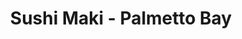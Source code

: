 ---
layout: place
title: "Sushi Maki - Palmetto Bay"
permalink: /florida/miami/sushi-maki-palmetto-bay.html
stateAbbr: FL
stateName: Florida
cityName: Miami
seo:
  name: "Sushi Maki - Palmetto Bay"
  type: Restaurant
  links: null
description: "Looking for sushi in Miami, Florida? Check out Sushi Maki - Palmetto Bay for a delightful Japanese dining experience. Enjoy a variety of sushi and other dish..."
place_id: ChIJV8ZsKprG2YgRxNf16gni5Pk
photos:
  - name: >-
      places/ChIJV8ZsKprG2YgRxNf16gni5Pk/photos/AeeoHcIXWFg3yYutRbAipKcuARqx30DuGYYUzNkHApHsu8MNd_vYPmnSRE6qTibqUYc0af2bLfDmniXyDKkY75ibWIoOHmDFL7D7tdm25Eu5KBFX2xLpFj9R3XW_aJ5RnXwuntAcjeNco6G7K8lRSJXonbF7Omlh44wzjreuH7uCH9cMb6WFNU0C6L1FUi0dlxLHToRugw0qDUCP8d_jC4z8V2KOFnOYt1HgQlMQAAPB-dQoGAX3wNowzZqr2JAfuwsKQPGq1RvKwHNQVLDzfLIz17bB3jQFkpZm9uq1CAMpVGUP_lYGQ0su-OVy--lHUQxZw6Q2ofqJM16cpq-RDuv8uur2SJzZCSG0a2e1IfqOCU9jlwRXsBy5FNeUcn13hCJeC2DFB1tPlYmDwszE2SpVgAUvnuNLj6a7NvRsrnuLmBs
    widthPx: 3905
    heightPx: 2196
    authorAttributions:
      - displayName: M M
        uri: https://maps.google.com/maps/contrib/110137620556999043343
        photoUri: >-
          https://lh3.googleusercontent.com/a-/ALV-UjXbe5yWCpdCeG2m95zqyg4gGLiZ8LpVDPhJjZjQWlJ9_G9l9rRsRg=s100-p-k-no-mo
    flagContentUri: >-
      https://www.google.com/local/imagery/report/?cb_client=maps_api_places.places_api&image_key=!1e10!2sCIHM0ogKEICAgIDGifb2XQ&hl=en-US
    googleMapsUri: >-
      https://www.google.com/maps/place//data=!3m4!1e2!3m2!1sCIHM0ogKEICAgIDGifb2XQ!2e10!4m2!3m1!1s0x88d9c69a2a6cc657:0xf9e4e209eaf5d7c4
  - name: >-
      places/ChIJV8ZsKprG2YgRxNf16gni5Pk/photos/AeeoHcJ1Y30tK6hLYFXqKgf0NyLQ6yJlVRnmZRh-kc-wdaTcScQJvj4lXEx-07nzz0U4qnU-QpsIr1tlHZR9zjNBsiFEqMdW47lH_GfBuEVQ1b9Uf450_l9alKLwb7iuecJXEGzUTk6IkQeBNeojS3FdhlGmCGGClgA2i45PbaTXlLhGtu5vXmlZSeW_FJRpEE6rrkKT-yR7bpZQit4EdBDo2ctcPUnHxaBTxKpUFmzK-SjNkR_Ue8emYX41BMlI-hpeijPArBaTAs40DhLS-9JLPivXm6CSIbUxiK5ZNaGK35d-HQ
    widthPx: 2048
    heightPx: 1622
    authorAttributions:
      - displayName: Sushi Maki - Palmetto Bay
        uri: https://maps.google.com/maps/contrib/101295786243673044306
        photoUri: >-
          https://lh3.googleusercontent.com/a-/ALV-UjUnJmUf6bENJxj-RSe26L7rV9M5a0mniRbDSilmyfmk87DMof0=s100-p-k-no-mo
    flagContentUri: >-
      https://www.google.com/local/imagery/report/?cb_client=maps_api_places.places_api&image_key=!1e10!2sAF1QipOYnGqV2s5pmOdmX3v5lKZXiIoczjGbpPCT2fVZ&hl=en-US
    googleMapsUri: >-
      https://www.google.com/maps/place//data=!3m4!1e2!3m2!1sAF1QipOYnGqV2s5pmOdmX3v5lKZXiIoczjGbpPCT2fVZ!2e10!4m2!3m1!1s0x88d9c69a2a6cc657:0xf9e4e209eaf5d7c4
  - name: >-
      places/ChIJV8ZsKprG2YgRxNf16gni5Pk/photos/AeeoHcLXchBGjPPuLjcajpznZTxQRnnUhaOw6vdK5Rc6NNmESeanWYJ2A0WjT9UNEN8X6bxjTnEYgT7H-MclpMxVlKpl0aUitk0OMD9ylN50NVBcf2YTVz6aLvOSjl_C8-obegTRxehfm81FfeEGnNO718JhZcDTM1g_-Ppm8XV8zkS0rcmqyVnl6qn9Yy2fGrNkdKYmG3ko3PqgMfL35Rqwd2Fj3r_s61BA644d1_H-m7B3NAVSjznK061tIFWPR4fkrnfWqj4ncJtuxzksRvxnW8erXJn21nnbTQG0AG9ZDUxPrsP_SoZcdojqsFYL1my_7ep_zxgiB3VF2oMrva3F06PB2gdz_SYccuNqikdsyJX4pNrlt5EAC-iV69DND3xSXRkeQcB8pED0ciOCLM2NBywKT82CHwAywvEX3eFY9iE
    widthPx: 3892
    heightPx: 2252
    authorAttributions:
      - displayName: Joseph B Scott
        uri: https://maps.google.com/maps/contrib/110341231935194387460
        photoUri: >-
          https://lh3.googleusercontent.com/a-/ALV-UjUmfen5-Qn6wAxSOZOU55SXVD3mnKp0HqtlRJIkxHFiembRw8deJA=s100-p-k-no-mo
    flagContentUri: >-
      https://www.google.com/local/imagery/report/?cb_client=maps_api_places.places_api&image_key=!1e10!2sCIHM0ogKEICAgIDfvPHrZw&hl=en-US
    googleMapsUri: >-
      https://www.google.com/maps/place//data=!3m4!1e2!3m2!1sCIHM0ogKEICAgIDfvPHrZw!2e10!4m2!3m1!1s0x88d9c69a2a6cc657:0xf9e4e209eaf5d7c4
  - name: >-
      places/ChIJV8ZsKprG2YgRxNf16gni5Pk/photos/AeeoHcL2SP7c2HTMqFoN_a6gnmOv29isFpSYvKvlw7eImK-R8_IGnmIsXMIMlA4zxxAFr2zIdSGuS9q638sbpupKreZ1ktXb7JdYefL0ZaC7-2nuPIbaoDNExE3_KurLMuefEzrn87Vg9a2rputPHHnMB_swlPCK9NWYR9mH1utas_9DzUjRdqkcm9WDiDufuPSt03sBNVLiQtmBS5OxE4vVN4Dxfvpf2kTITI39TFu3tbjSutobGZ57t1VhUoRy7_nH0apmf4WEhWZdwGnHV65zx3dSx58ii0lVzLXcRPbhMbihqgrZc1S-PWxivK1VDdT_FiAQ3Sp1_N_rhCTB8-zvj2CABKm1V0nTAcRXRyk_lHc1aR425YwjlTqqp9HaN8MAWY_rtV9h3uRHlYZWEZpOx8ri1BkB0nqMTVpOXyN_qSnCbBs
    widthPx: 4032
    heightPx: 3024
    authorAttributions:
      - displayName: Jesus A. Cabrera
        uri: https://maps.google.com/maps/contrib/115115898557555167709
        photoUri: >-
          https://lh3.googleusercontent.com/a-/ALV-UjXcJMuBEaXwUXHUjmMrmYYQgWLT5J0rLZy6bz07mzwHPIbxCj46=s100-p-k-no-mo
    flagContentUri: >-
      https://www.google.com/local/imagery/report/?cb_client=maps_api_places.places_api&image_key=!1e10!2sCIHM0ogKEICAgIDJqPjk_gE&hl=en-US
    googleMapsUri: >-
      https://www.google.com/maps/place//data=!3m4!1e2!3m2!1sCIHM0ogKEICAgIDJqPjk_gE!2e10!4m2!3m1!1s0x88d9c69a2a6cc657:0xf9e4e209eaf5d7c4
  - name: >-
      places/ChIJV8ZsKprG2YgRxNf16gni5Pk/photos/AeeoHcLb3OQO0b4kibX2nswuYF7o5nbIXdjMGvq7B5HSABnTLStwjLe6Z5Xg9MXGYoKzbiRYVSl_cXzzChb3awAwpDH20R-WolzKgppjnIkxBkZAFRbn_4fkmiuQs4QAc4rlS3RQYFUqsWnOcldQ19hsHWNmaFx7MD1SYwGTUcFimE2twO7nESZhUL339aTqMVdBgvVopgLT8yX4OCQpXKebLTqe5d76W5ewv9Hq6OFwUdXsuBeTBBLb1S6OabJ0qp7QOTYZS52J_MkBV1v1mej5u-RsHy1AF5LoE4x140edr3Fslk3GrO6-_khy9Ba394SA_BtOxBOHUWMTjJy0IgZuKcKBvFR8kGhwF86JeZ5NBnsO3QuRfhvXRqw9OvzcIKQDsCIiudJ55dRXLvnmCx-Tb86fZnaheKyxb5SvyI0ooT_GjpZC5O29mYlG03BiMfRa
    widthPx: 4000
    heightPx: 3000
    authorAttributions:
      - displayName: Valarie Wettle
        uri: https://maps.google.com/maps/contrib/111094279033064521623
        photoUri: >-
          https://lh3.googleusercontent.com/a-/ALV-UjWxU_V7URBELEw_F0Mbw3s_HkhY4NBm6kB6dNi4hb965w3BTsA=s100-p-k-no-mo
    flagContentUri: >-
      https://www.google.com/local/imagery/report/?cb_client=maps_api_places.places_api&image_key=!1e10!2sCIABIhADycKzbxuWmmfaQaMAA82d&hl=en-US
    googleMapsUri: >-
      https://www.google.com/maps/place//data=!3m4!1e2!3m2!1sCIABIhADycKzbxuWmmfaQaMAA82d!2e10!4m2!3m1!1s0x88d9c69a2a6cc657:0xf9e4e209eaf5d7c4
  - name: >-
      places/ChIJV8ZsKprG2YgRxNf16gni5Pk/photos/AeeoHcKBn_qBSCkJU8D4NbwMywefML1lWF6devBiP0WwTKmVTnu1WieLsDVqVXNuDmZZf8WZqKXC-noywQFDEefo1iziBKVpkCdZM4BAShETGojTlG3j6wEGFcTJKog2qSXv64H1FI4hxvQ-FvoccWY4t6Hv2xZFisH3ycZqj-wPEnCuNABqVJEJPd4ZGwCcVH39qgCfmZ12Fov02bJ0NSSYuMr3VIPJPyMnCWNPVDAUG2YhDUP9Fca0fa3ov3AFtIwNUZH2qzvoIJCDlg2qHCVm_PwndPs-ocDuPMqmDQkKHK9DzMK0IDCHJVfzw_LVmNs4P4MYHH3bn8nOxgDfLAl7oQtCOS09BpZLlTEWpAwlj47MB17VWOnLMSFjBrcFFdbjhSHHBicwwpVQaVc7RP1HME0FJRmhywyDRnmQ5ZCDGQatsTlQ
    widthPx: 3024
    heightPx: 4032
    authorAttributions:
      - displayName: Kevinroy Varela
        uri: https://maps.google.com/maps/contrib/113793842194444620587
        photoUri: >-
          https://lh3.googleusercontent.com/a-/ALV-UjXovPz15JQ-pHmv-0fpepsacjayI1ms_DGxNMyp8f6v1kVSNPxV=s100-p-k-no-mo
    flagContentUri: >-
      https://www.google.com/local/imagery/report/?cb_client=maps_api_places.places_api&image_key=!1e10!2sCIHM0ogKEICAgMCw4-zqvwE&hl=en-US
    googleMapsUri: >-
      https://www.google.com/maps/place//data=!3m4!1e2!3m2!1sCIHM0ogKEICAgMCw4-zqvwE!2e10!4m2!3m1!1s0x88d9c69a2a6cc657:0xf9e4e209eaf5d7c4
  - name: >-
      places/ChIJV8ZsKprG2YgRxNf16gni5Pk/photos/AeeoHcJ2dCEkZY7JtBsf9I4xwV-C4jr7TShq9XwbLo_-hzb2gfFw3QJBVdWRFcxCSR75TV3hKYSsQbrXDNuL2SC0bExzTYvpQScWbZSIf7tKuHp6TA0Ks8I-UzcmA6AoAVsyh7k_Bfqzp6JXFOqRRkJCZ4fh9J-d9SlPLMnaPyFl5WQhyYtvcqearFvc4vbsNFYyMVA574utGllQe0Z77AtsbSZkKN0yvFWktZJexpohoze1wwIBANw6bJ7J3Dnu6KZ6DDDd7mx5pYyRTQrKwNnersWZNblM_S3wbgOSxurz7Db3Nbm6NKQ91kAvzlDYhcRp1a60G2dqMOlhNYMBMjNweciwP7QwEKZijHpih38_av_26qvtBBF7GmXtIUY9ywguXxkaZBT5yyEU5AmoNq3O2lTmGFoDIvPSi3aGOaKUaPCLzw
    widthPx: 3024
    heightPx: 4032
    authorAttributions:
      - displayName: Jesus Martínez
        uri: https://maps.google.com/maps/contrib/108650221344372397022
        photoUri: >-
          https://lh3.googleusercontent.com/a-/ALV-UjVXumPWCRXTgq31Fw3AZk9x9JTdsZth0o-LZwp3Z8Hp1pANUG0I=s100-p-k-no-mo
    flagContentUri: >-
      https://www.google.com/local/imagery/report/?cb_client=maps_api_places.places_api&image_key=!1e10!2sCIHM0ogKEICAgMDQs8LycQ&hl=en-US
    googleMapsUri: >-
      https://www.google.com/maps/place//data=!3m4!1e2!3m2!1sCIHM0ogKEICAgMDQs8LycQ!2e10!4m2!3m1!1s0x88d9c69a2a6cc657:0xf9e4e209eaf5d7c4
  - name: >-
      places/ChIJV8ZsKprG2YgRxNf16gni5Pk/photos/AeeoHcI4CFTyQp9NcAxrHuOBIZ3I1BaBcMhYs2gr3bbZdEBNZQsT5sh_RoQ_IZKwp3UO7R7uO_JF6n_JydapGZ6ua3tVY6i64ltEFSBze43AIyNfco5tYvs_Qp0KAfCwmfqmANUXxThcXcVCK0RoeqagnjqYpAk8WMevCcXe4yEgsmBJ1P_IU0L7uFh10S5VCyN_880ADv7zUkspEqGxurQIxyUlfEPmvEMgu0nFWC-ccA52FCPp6qZTgdzZjOfC6rKWmeX3ScrZEbdznQ9dRUfm0tBdzDmt-wxJZDrLRadEevuC5p58-44spinIxa1ud_X4eYnhgNe92tQJsdh07WSJXBpSuCYQg8Sx54wGjY1kx2GrvyqSUUlE_FF8ctqtri3ioiW8dThb19QCZm8iv8fFhqr_ftT592Pv8JmTGaWmY4ddwplT
    widthPx: 3000
    heightPx: 4000
    authorAttributions:
      - displayName: O. Reyes
        uri: https://maps.google.com/maps/contrib/113837351696965798204
        photoUri: >-
          https://lh3.googleusercontent.com/a-/ALV-UjURmxhMuHwhB0i2AxR3p2v2mo598Vljvhmyw7GNdjdeDpbEpG_TXA=s100-p-k-no-mo
    flagContentUri: >-
      https://www.google.com/local/imagery/report/?cb_client=maps_api_places.places_api&image_key=!1e10!2sCIHM0ogKEICAgIC57PijpgE&hl=en-US
    googleMapsUri: >-
      https://www.google.com/maps/place//data=!3m4!1e2!3m2!1sCIHM0ogKEICAgIC57PijpgE!2e10!4m2!3m1!1s0x88d9c69a2a6cc657:0xf9e4e209eaf5d7c4
  - name: >-
      places/ChIJV8ZsKprG2YgRxNf16gni5Pk/photos/AeeoHcITpv_mc0GhpNPlv2bNYK_TLwt4iAO5ySUt33_cifG0DIDNhENE6Cs6dTqYOwJx--t8PKNqTnTgUNPEu1XMvnmK80GJJU1zDJdoJnf6hF8kaNhZEEof4RK0lY8aeE3bY7O9LtrAsEFZan_DczkFZ4TNkGHEcuuDl7mgIw4hlj-cTMyqm_V--NKTBrzcZP6P0XezvYi3SmAKPcf3JcXzPwl12pksJmtLbu-bosu6YY828qeJDdmiZWLxWX0gM8ICBYjvwf1EGrqI6U7oHQS2Jxi3aoQbmKC_XX3V6LGzD1gSjoBk6ZDvSuiworQskdmY2lGmxvo_rwPiWbdwvyOeHwGYV7geicD0C30I3KP-gi-Pk0w585VBawVwRUQERcc8bxiCBaD4OwXXfHOgPY878gRQI9V1MsiIlwafJ6ke2EL90w
    widthPx: 3024
    heightPx: 4032
    authorAttributions:
      - displayName: Veronika Radkevich
        uri: https://maps.google.com/maps/contrib/104736501868273951214
        photoUri: >-
          https://lh3.googleusercontent.com/a-/ALV-UjVnGB6CXzTXmPGOCq_oWyHYYhmIMxECZ354liC6iKp0CQul1ZJ4ug=s100-p-k-no-mo
    flagContentUri: >-
      https://www.google.com/local/imagery/report/?cb_client=maps_api_places.places_api&image_key=!1e10!2sCIHM0ogKEICAgIC-1-qDQA&hl=en-US
    googleMapsUri: >-
      https://www.google.com/maps/place//data=!3m4!1e2!3m2!1sCIHM0ogKEICAgIC-1-qDQA!2e10!4m2!3m1!1s0x88d9c69a2a6cc657:0xf9e4e209eaf5d7c4
  - name: >-
      places/ChIJV8ZsKprG2YgRxNf16gni5Pk/photos/AeeoHcK_lR4jpiX3wjHXUEsKf8qJQfv_tXM0QcbwqQdp-MbpHVbqFjet0CLpfdetDXY8g5mmAxDe_XRgeHbd127T2ponBYY-gpCXsiPALosr27T07R1HKoG-5VxSKMPPFfZB7zIQaOzaGzRGptvvItepemPWl1Qd9Eknev6xlDDdFrvu4jvP9MyUuEJdjPSeM_UHIlN1GY-2cl8QvtoBBJFWjxQW1C75jjRG5gJZW40DObZK7IIrhEUiT6v_pOFHhXGC9rL4Yq3qll9LOJOvS9mzu6wZZv_CZGrWbbpLIxQljieE4sIP14YiVrfybNCb8WhQGboTXiXDqRWibH0-kzlL53IHkeuYPC7gZwRPAweiM-GPJEzc02TrCzXSXC_Nh1Kd52-BGhWQHIPC8tesHpriORuARPWAJNglGf74vwC9biVqGg
    widthPx: 3024
    heightPx: 4032
    authorAttributions:
      - displayName: Shannon “Luna” O'Neil
        uri: https://maps.google.com/maps/contrib/112117969130462210977
        photoUri: >-
          https://lh3.googleusercontent.com/a-/ALV-UjUMQPPrWYnIidPMY38tUzvYb8QkiemBGKbtJPPbPh5txsdVlyJLqA=s100-p-k-no-mo
    flagContentUri: >-
      https://www.google.com/local/imagery/report/?cb_client=maps_api_places.places_api&image_key=!1e10!2sCIHM0ogKEICAgID48ZrFGA&hl=en-US
    googleMapsUri: >-
      https://www.google.com/maps/place//data=!3m4!1e2!3m2!1sCIHM0ogKEICAgID48ZrFGA!2e10!4m2!3m1!1s0x88d9c69a2a6cc657:0xf9e4e209eaf5d7c4
address: 14491 S Dixie Hwy, Miami, FL 33176, USA
street: 14491 S Dixie Hwy
city: Miami
state: FL
zip: '33176'
country: USA
neighborhood: null
latitude: '25.635560'
longitude: '-80.337662'
accessibility_options:
  wheelchairAccessibleParking: true
  wheelchairAccessibleEntrance: true
  wheelchairAccessibleRestroom: true
  wheelchairAccessibleSeating: true
business_status: OPERATIONAL
name: Sushi Maki - Palmetto Bay
google_maps_links:
  directionsUri: >-
    https://www.google.com/maps/dir//''/data=!4m7!4m6!1m1!4e2!1m2!1m1!1s0x88d9c69a2a6cc657:0xf9e4e209eaf5d7c4!3e0
  placeUri: https://maps.google.com/?cid=18006765742358648772
  writeAReviewUri: >-
    https://www.google.com/maps/place//data=!4m3!3m2!1s0x88d9c69a2a6cc657:0xf9e4e209eaf5d7c4!12e1
  reviewsUri: >-
    https://www.google.com/maps/place//data=!4m4!3m3!1s0x88d9c69a2a6cc657:0xf9e4e209eaf5d7c4!9m1!1b1
  photosUri: >-
    https://www.google.com/maps/place//data=!4m3!3m2!1s0x88d9c69a2a6cc657:0xf9e4e209eaf5d7c4!10e5
primary_type: Sushi Restaurant
opening_hours:
  regular: null
  current: null
secondary_opening_hours:
  regular:
    weekdayDescriptions: null
    type: null
  current:
    weekdayDescriptions: null
    type: null
phone: null
price_level: null
price_range: null
rating: null
rating_count: 0
website: null
reviews: null
parking_options: null
payment_options: null
allow_dogs: null
curbside_pickup: null
delivery: null
dine_in: null
good_for_children: null
good_for_groups: null
good_for_sports: null
live_music: null
menu_for_children: null
outdoor_seating: null
reservable: null
restroom: null
serves_beer: null
serves_breakfast: null
serves_brunch: null
serves_cocktails: null
serves_coffee: null
serves_dinner: null
serves_dessert: null
serves_lunch: null
serves_vegetarian_food: null
serves_wine: null
takeout: null
summary: null

---